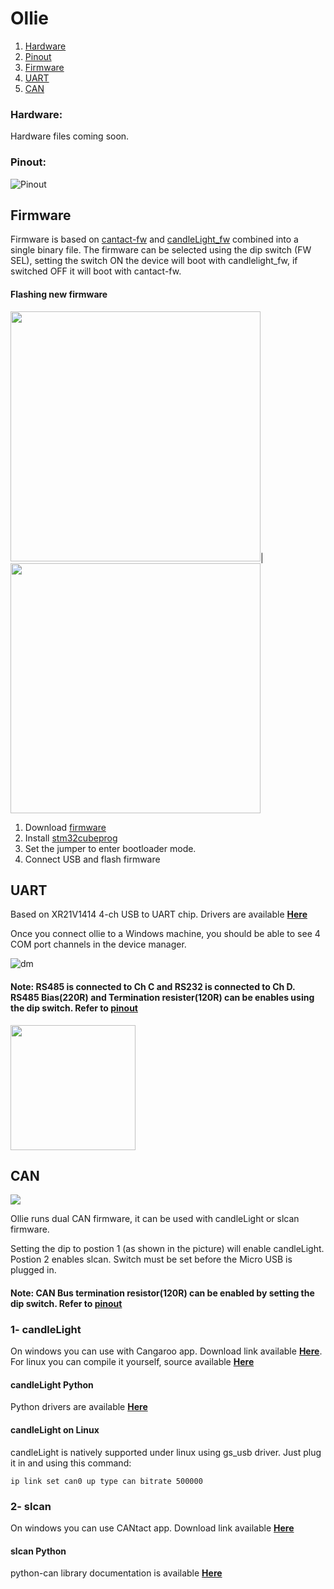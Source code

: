 # Ollie

1. [Hardware](#hardware)
2. [Pinout](#pinout)
3. [Firmware](#firmware)
4. [UART](#uart)
5. [CAN](#can)

### Hardware:
Hardware files coming soon.

### Pinout:
![Pinout](https://github.com/slimelec/ollie-hw/blob/master/images/Ollie_Pinout2.png)

## Firmware
Firmware is based on [cantact-fw](https://github.com/slimelec/cantact-fw) and [candleLight_fw](https://github.com/slimelec/candleLight_fw) combined into a single binary file. The firmware can be selected using the dip switch (FW SEL), setting the switch ON the device will boot with candlelight_fw, if switched OFF it will boot with cantact-fw.

#### Flashing new firmware
<img src="https://github.com/slimelec/ollie-hw/blob/master/images/jumper.png" width=400>|<img src="https://github.com/slimelec/ollie-hw/blob/master/images/Prog.png" width=400>

1. Download [firmware](https://github.com/slimelec/ollie-hw/blob/master/firmware/ollie_v120.bin)
2. Install [stm32cubeprog](https://www.st.com/en/development-tools/stm32cubeprog.html)
3. Set the jumper to enter bootloader mode.
4. Connect USB and flash firmware

## UART
Based on XR21V1414 4-ch USB to UART chip. Drivers are available [**Here**](https://www.maxlinear.com/product/interface/uarts/usb-uarts/xr21v1414)

Once you connect ollie to a Windows machine, you should be able to see 4 COM port channels in the device manager.

![dm](https://github.com/slimelec/ollie-hw/blob/master/images/dev_manager.png)
#### Note: RS485 is connected to Ch C and RS232 is connected to Ch D. RS485 Bias(220R) and Termination resister(120R) can be enables using the dip switch. Refer to [pinout](#pinout)

<img src="https://github.com/slimelec/ollie-hw/blob/master/images/ollie_2x7_pinout.png" width=200>

## CAN
<img src="https://github.com/slimelec/ollie-hw/blob/master/images/ollie-front-sel-sw.png">

Ollie runs dual CAN firmware, it can be used with candleLight or slcan firmware.

Setting the dip to postion 1 (as shown in the picture) will enable candleLight. Postion 2 enables slcan. Switch must be set before the Micro USB is plugged in.

#### Note: CAN Bus termination resistor(120R) can be enabled by setting the dip switch. Refer to [pinout](#pinout)

### 1- candleLight

On windows you can use with Cangaroo app. Download link available [**Here**](https://github.com/slimelec/ollie-hw/releases/download/v0.1/cangaroo-win32-0363ce7.zip). For linux you can compile it yourself, source available [**Here**](https://github.com/normaldotcom/cangaroo/)
#### candleLight Python 
Python drivers are available [**Here**](https://pypi.org/project/candle-driver/)

#### candleLight on Linux
candleLight is natively supported under linux using gs_usb driver. Just plug it in and using this command:

```ip link set can0 up type can bitrate 500000```

### 2- slcan
On windows you can use CANtact app. Download link available [**Here**](https://github.com/linklayer/cantact-app/releases/download/v0.3.0-alpha/cantact-v0.3.0-alpha.zip)

#### slcan Python 
python-can library documentation is available [**Here**](https://python-can.readthedocs.io/en/master/)






